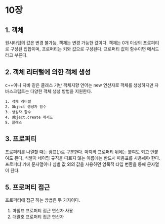 # 10장

## 1. 객체
원시타입의 값은 변경 불가능, 객체는 변경 가능한 값이다.
객체는 0개 이상의 프로퍼티로 구성된 집합이며, 프로퍼티는 키와 값으로 구성된다.
프로퍼티 값이 함수이면 메서드라고 부른다.

## 2. 객체 리터럴에 의한 객체 생성
c++이나 자바 같은 클래스 기반 객체지향 언어는 new 연산자로 객체를 생성하지만 자바스크립트는 다양한 객체 생성 방법을 지원한다.

    1. 객체 리터럴
    2. Object 생성자 함수
    3. 생성자 함수
    4. Object.create 메서드
    5. 클래스

## 3. 프로퍼티
프로퍼티를 나열할 때는 쉼표(,)로 구분한다. 마지막 프로퍼티 뒤에는 붙여도 되고 안붙여도 된다.
식별자 네이밍 규칙을 따르지 않는 이름에는 반드시 따옴표를 사용해야 한다.
프로퍼티 키에 문자열이나 심벌 값 외의 값을 사용하면 암묵적 타입 변환을 통해 문자열이 된다.

## 5. 프로퍼티 접근
프로퍼티에 접근 하는 방법은 두 가지이다.

1. 마침표 프로퍼티 접근 연산자 사용
2. 대괄호 프로퍼티 접근 연산자
